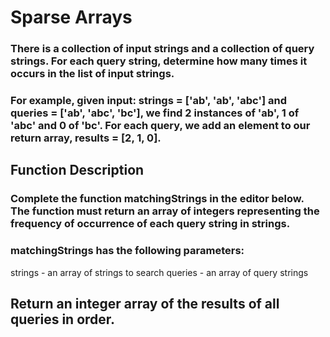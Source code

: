 # Sparse Arrays

### There is a collection of input strings and a collection of query strings. For each query string, determine how many times it occurs in the list of input strings.

### For example, given input: strings = ['ab', 'ab', 'abc'] and queries = ['ab', 'abc', 'bc'], we find 2 instances of 'ab', 1 of 'abc' and 0 of 'bc'. For each query, we add an element to our return array, results = [2, 1, 0].

## Function Description

### Complete the function matchingStrings in the editor below. The function must return an array of integers representing the frequency of occurrence of each query string in strings.

### matchingStrings has the following parameters:

strings - an array of strings to search
queries - an array of query strings

## Return an integer array of the results of all queries in order.